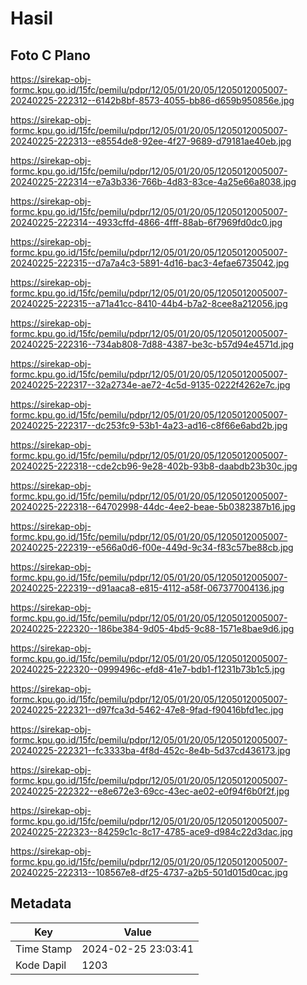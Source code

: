 # Hasil

## Foto C Plano

https://sirekap-obj-formc.kpu.go.id/15fc/pemilu/pdpr/12/05/01/20/05/1205012005007-20240225-222312--6142b8bf-8573-4055-bb86-d659b950856e.jpg

https://sirekap-obj-formc.kpu.go.id/15fc/pemilu/pdpr/12/05/01/20/05/1205012005007-20240225-222313--e8554de8-92ee-4f27-9689-d79181ae40eb.jpg

https://sirekap-obj-formc.kpu.go.id/15fc/pemilu/pdpr/12/05/01/20/05/1205012005007-20240225-222314--e7a3b336-766b-4d83-83ce-4a25e66a8038.jpg

https://sirekap-obj-formc.kpu.go.id/15fc/pemilu/pdpr/12/05/01/20/05/1205012005007-20240225-222314--4933cffd-4866-4fff-88ab-6f7969fd0dc0.jpg

https://sirekap-obj-formc.kpu.go.id/15fc/pemilu/pdpr/12/05/01/20/05/1205012005007-20240225-222315--d7a7a4c3-5891-4d16-bac3-4efae6735042.jpg

https://sirekap-obj-formc.kpu.go.id/15fc/pemilu/pdpr/12/05/01/20/05/1205012005007-20240225-222315--a71a41cc-8410-44b4-b7a2-8cee8a212056.jpg

https://sirekap-obj-formc.kpu.go.id/15fc/pemilu/pdpr/12/05/01/20/05/1205012005007-20240225-222316--734ab808-7d88-4387-be3c-b57d94e4571d.jpg

https://sirekap-obj-formc.kpu.go.id/15fc/pemilu/pdpr/12/05/01/20/05/1205012005007-20240225-222317--32a2734e-ae72-4c5d-9135-0222f4262e7c.jpg

https://sirekap-obj-formc.kpu.go.id/15fc/pemilu/pdpr/12/05/01/20/05/1205012005007-20240225-222317--dc253fc9-53b1-4a23-ad16-c8f66e6abd2b.jpg

https://sirekap-obj-formc.kpu.go.id/15fc/pemilu/pdpr/12/05/01/20/05/1205012005007-20240225-222318--cde2cb96-9e28-402b-93b8-daabdb23b30c.jpg

https://sirekap-obj-formc.kpu.go.id/15fc/pemilu/pdpr/12/05/01/20/05/1205012005007-20240225-222318--64702998-44dc-4ee2-beae-5b0382387b16.jpg

https://sirekap-obj-formc.kpu.go.id/15fc/pemilu/pdpr/12/05/01/20/05/1205012005007-20240225-222319--e566a0d6-f00e-449d-9c34-f83c57be88cb.jpg

https://sirekap-obj-formc.kpu.go.id/15fc/pemilu/pdpr/12/05/01/20/05/1205012005007-20240225-222319--d91aaca8-e815-4112-a58f-067377004136.jpg

https://sirekap-obj-formc.kpu.go.id/15fc/pemilu/pdpr/12/05/01/20/05/1205012005007-20240225-222320--186be384-9d05-4bd5-9c88-1571e8bae9d6.jpg

https://sirekap-obj-formc.kpu.go.id/15fc/pemilu/pdpr/12/05/01/20/05/1205012005007-20240225-222320--0999496c-efd8-41e7-bdb1-f1231b73b1c5.jpg

https://sirekap-obj-formc.kpu.go.id/15fc/pemilu/pdpr/12/05/01/20/05/1205012005007-20240225-222321--d97fca3d-5462-47e8-9fad-f90416bfd1ec.jpg

https://sirekap-obj-formc.kpu.go.id/15fc/pemilu/pdpr/12/05/01/20/05/1205012005007-20240225-222321--fc3333ba-4f8d-452c-8e4b-5d37cd436173.jpg

https://sirekap-obj-formc.kpu.go.id/15fc/pemilu/pdpr/12/05/01/20/05/1205012005007-20240225-222322--e8e672e3-69cc-43ec-ae02-e0f94f6b0f2f.jpg

https://sirekap-obj-formc.kpu.go.id/15fc/pemilu/pdpr/12/05/01/20/05/1205012005007-20240225-222323--84259c1c-8c17-4785-ace9-d984c22d3dac.jpg

https://sirekap-obj-formc.kpu.go.id/15fc/pemilu/pdpr/12/05/01/20/05/1205012005007-20240225-222313--108567e8-df25-4737-a2b5-501d015d0cac.jpg


## Metadata

| Key        | Value               |
| ---------- | ------------------- |
| Time Stamp | 2024-02-25 23:03:41 |
| Kode Dapil | 1203                |



